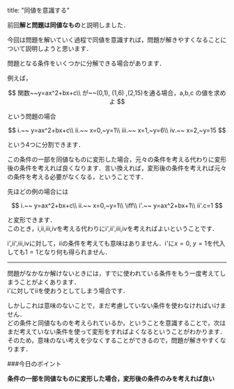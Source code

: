 title: "同値を意識する"


前回**解と問題は同値なもの**と説明しました．

今回は問題を解いていく過程で同値を意識すれば，問題が解きやすくなることについて説明しようと思います．



問題となる条件をいくつかに分解できる場合があります．

例えば，

$$
関数~~y=ax^2+bx+c\\
が~~(0,1), (1,6) ,(2,15)を通る場合，a,b,c の値を求めよ
$$

という問題の場合

$$
ⅰ.~~ y=ax^2+bx+c\\
ⅱ.~~ x=0,~y=1\\
ⅲ.~~ x=1,~y=6\\
ⅳ.~~ x=2,~y=15
$$

という4つに分割できます．

この条件の一部を同値なものに変形した場合，元々の条件を考える代わりに変形後の条件を考えれば良くなります．言い換えれば，変形後の条件を考えれば元々の条件を考える必要がなくなる，ということです．

先ほどの例の場合には

$$
ⅰ.~~ y=ax^2+bx+c\\
ⅱ.~~ x=0,~y=1\\
\iff\\
ⅰ'.~~ y=ax^2+bx+1\\
ⅱ'.c=1
$$

と変形できます．  
このとき，ⅰ,ⅱ,ⅲ,ⅳを考える代わりにⅰ',ⅱ',ⅲ,ⅳを考えればよいということです．

ⅰ',ⅱ',ⅲ,ⅳに対して，ⅱの条件を考えても意味はありません．ⅰ'に$x=0,~y=1$を代入しても$1=1$となり何も得られません．

***

問題がなかなか解けないときには，すでに使われている条件をもう一度考えてしまうことがよくあります．  
ⅰ'に対してⅱを使おうとしてしまう場合です．

しかしこれは意味のないことで，まだ考慮していない条件を使わなければいけません．  
どの条件と同値なものを考えられているか，ということを意識することで，次はまだ考えていない条件を使って変形をすればよくなるということがわかります．  
そのため，意味のない考えを少なくすることができるので，問題が解きやすくなります．

###今日のポイント

**条件の一部を同値なものに変形した場合，変形後の条件のみを考えれば良い**
